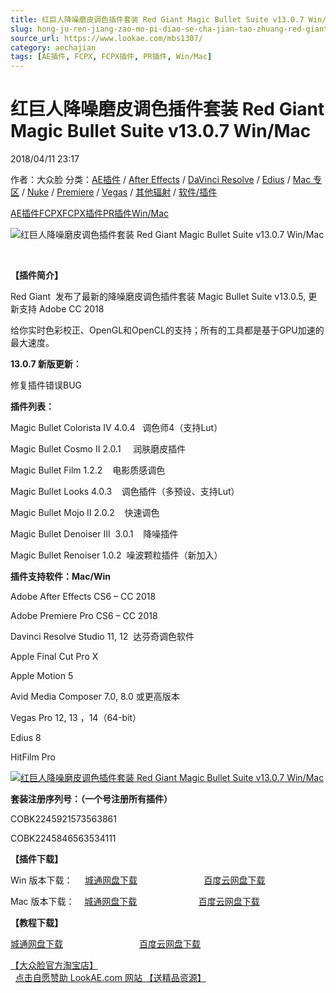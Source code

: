```yaml
---
title: 红巨人降噪磨皮调色插件套装 Red Giant Magic Bullet Suite v13.0.7 Win/Mac
slug: hong-ju-ren-jiang-zao-mo-pi-diao-se-cha-jian-tao-zhuang-red-giant-magic-bullet-suite-v13-0-7-win-mac
source_url: https://www.lookae.com/mbs1307/
category: aechajian
tags: [AE插件, FCPX, FCPX插件, PR插件, Win/Mac]
---
```

# 红巨人降噪磨皮调色插件套装 Red Giant Magic Bullet Suite v13.0.7 Win/Mac

2018/04/11 23:17

作者：大众脸
分类：[AE插件](https://www.lookae.com/after-effects/aechajian/) / [After Effects](https://www.lookae.com/after-effects/) / [DaVinci Resolve](https://www.lookae.com/qitarjcj/resolvezy/) / [Edius](https://www.lookae.com/qitarjcj/ediuszy/) / [Mac 专区](https://www.lookae.com/mac-osx/) / [Nuke](https://www.lookae.com/qitarjcj/nukezy/) / [Premiere](https://www.lookae.com/qitarjcj/premierezy/) / [Vegas](https://www.lookae.com/qitarjcj/vegaszy/) / [其他辐射](https://www.lookae.com/others/) / [软件/插件](https://www.lookae.com/qitarjcj/)

[AE插件](https://www.lookae.com/tag/ae%e6%8f%92%e4%bb%b6/)[FCPX](https://www.lookae.com/tag/fcpx/)[FCPX插件](https://www.lookae.com/tag/fcpx%e6%8f%92%e4%bb%b6/)[PR插件](https://www.lookae.com/tag/pr%e6%8f%92%e4%bb%b6/)[Win/Mac](https://www.lookae.com/tag/winmac/)

![红巨人降噪磨皮调色插件套装 Red Giant Magic Bullet Suite v13.0.7 Win/Mac](https://www.lookae.com/wp-content/uploads/2016/10/MBS13.jpg "红巨人降噪磨皮调色插件套装 Red Giant Magic Bullet Suite v13.0.7 Win/Mac-LookAE.com")

[﻿](https://cloud.video.taobao.com//play/u/705956171/p/1/e/6/t/1/50106864664.mp4)

**【插件简介】**

Red Giant  发布了最新的降噪磨皮调色插件套装 Magic Bullet Suite v13.0.5, 更新支持 Adobe CC 2018

给你实时色彩校正、OpenGL和OpenCL的支持；所有的工具都是基于GPU加速的最大速度。

**13.0.7 新版更新：**

修复插件错误BUG

**插件列表：**

Magic Bullet Colorista IV 4.0.4   调色师4（支持Lut）

Magic Bullet Cosmo II 2.0.1     润肤磨皮插件

Magic Bullet Film 1.2.2    电影质感调色

Magic Bullet Looks 4.0.3    调色插件（多预设、支持Lut）

Magic Bullet Mojo II 2.0.2    快速调色

Magic Bullet Denoiser III  3.0.1    降噪插件

Magic Bullet Renoiser 1.0.2  噪波颗粒插件（新加入）

**插件支持软件：Mac/Win**

Adobe After Effects CS6 – CC 2018

Adobe Premiere Pro CS6 – CC 2018

Davinci Resolve Studio 11, 12  达芬奇调色软件

Apple Final Cut Pro X

Apple Motion 5

Avid Media Composer 7.0, 8.0 或更高版本

Vegas Pro 12, 13 ，14（64-bit）

Edius 8

HitFilm Pro

[![红巨人降噪磨皮调色插件套装 Red Giant Magic Bullet Suite v13.0.7 Win/Mac](https://www.lookae.com/wp-content/uploads/2016/10/MBS13sn.jpg "红巨人降噪磨皮调色插件套装 Red Giant Magic Bullet Suite v13.0.7 Win/Mac-LookAE.com")](https://www.lookae.com/wp-content/uploads/2016/10/MBS13sn.jpg)

**套装注册序列号：（一个号注册所有插件）**

COBK2245921573563861

COBK2245846563534111

**【插件下载】**

Win 版本下载：     [城通网盘下载](https://lookae.ctfile.com/fs/680462-243785467)                           [百度云网盘下载](https://pan.baidu.com/s/15xpBjVnHjYl_tGcv4vstuQ)

Mac 版本下载：    [城通网盘下载](https://lookae.ctfile.com/fs/680462-243785374)                         [百度云网盘下载](https://pan.baidu.com/s/11z4jL1_1fP2v13KsJ9nPjA)

**【教程下载】**

[城通网盘下载](http://lookae.ctfile.com/fs/EOV159613519)                               [百度云网盘下载](https://pan.baidu.com/s/1nu7VFYT)

[【大众脸官方淘宝店】](https://lookae.taobao.com/)                [点击自愿赞助 LookAE.com 网站 【送精品资源】](https://www.lookae.com/sponsor/)

